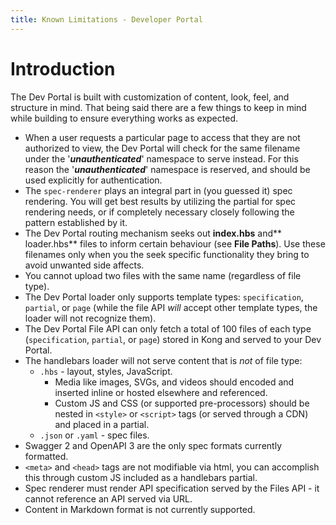 ```yaml
---
title: Known Limitations - Developer Portal
---
```


# Introduction

The Dev Portal is built with customization of content, look, feel, and structure in mind. That being said there are a few things to keep in mind while building to ensure everything works as expected.

* When a user requests a particular page to access that they are not authorized to view, the Dev Portal will check for the same filename under the '***unauthenticated***' namespace to serve instead. For this reason the '***unauthenticated***' namespace is reserved, and should be used explicitly for authentication.
* The `spec-renderer` plays an integral part in (you guessed it) spec rendering. You will get best results by utilizing the partial for spec rendering needs, or if completely necessary closely following the pattern established by it.
* The Dev Portal routing mechanism seeks out **index.hbs** and** loader.hbs** files to inform certain behaviour (see **File Paths**).  Use these filenames only when you the seek specific functionality they bring to avoid unwanted side affects.
* You cannot upload two files with the same name (regardless of file type).
* The Dev Portal loader only supports template types: `specification`, `partial`, or `page` (while the file API *will* accept other template types, the loader will not recognize them).
* The Dev Portal File API can only fetch a total of 100 files of each type (`specification`, `partial`, or `page`) stored in Kong and served to your Dev Portal.
* The handlebars loader will not serve content that is *not* of file type:
    * `.hbs`  - layout, styles, JavaScript.
        * Media like images, SVGs, and videos should encoded and inserted inline or hosted elsewhere and referenced.
        * Custom JS and CSS (or supported pre-processors) should be nested in `<style>` or `<script>` tags (or served through a CDN) and placed in a partial.
    * `.json` or `.yaml` - spec files.
* Swagger 2 and OpenAPI 3 are the only spec formats currently formatted.
* `<meta>`  and `<head>` tags are not modifiable via html, you can accomplish this through custom JS included as a handlebars partial.
* Spec renderer must render API specification served by the Files API - it cannot reference an API served via URL.
* Content in Markdown format is not currently supported.
